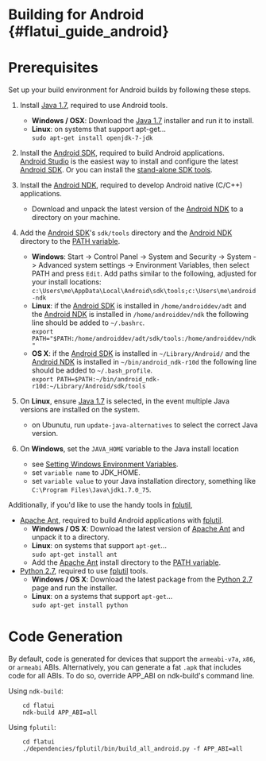 Building for Android    {#flatui_guide_android}
====================

# Prerequisites

Set up your build environment for Android builds by following these steps.

   1. Install [Java 1.7][], required to use Android tools.
        * **Windows / OSX**: Download the [Java 1.7][] installer and run it to
          install.
        * **Linux**: on systems that support apt-get...<br/>
          `sudo apt-get install openjdk-7-jdk`

   2. Install the [Android SDK][], required to build Android applications.<br/>
      [Android Studio][] is the easiest way to install and configure the latest
      [Android SDK][]. Or you can install the [stand-alone SDK tools][].

   3. Install the [Android NDK][], required to develop Android native (C/C++)
      applications.<br/>
        * Download and unpack the latest version of the [Android NDK][] to a
          directory on your machine.

   4. Add the [Android SDK][]'s `sdk/tools` directory and the [Android NDK][]
      directory to the [PATH variable][].
        * **Windows**:
          Start -> Control Panel -> System and Security -> System ->
          Advanced system settings -> Environment Variables,
          then select PATH and press `Edit`.
          Add paths similar to the following, adjusted for your install
          locations:
          `c:\Users\me\AppData\Local\Android\sdk\tools;c:\Users\me\android-ndk`
        * **Linux**: if the [Android SDK][] is installed in
          `/home/androiddev/adt` and the [Android NDK][] is
          installed in `/home/androiddev/ndk` the following line should be
          added to `~/.bashrc`.<br/>
          `export PATH="$PATH:/home/androiddev/adt/sdk/tools:/home/androiddev/ndk"`
        * **OS X**: if the [Android SDK][] is installed in
          `~/Library/Android/` and the [Android NDK][] is
          installed in `~/bin/android_ndk-r10d` the following line should be
          added to `~/.bash_profile`.<br/>
          `export PATH=$PATH:~/bin/android_ndk-r10d:~/Library/Android/sdk/tools`

   5. On **Linux**, ensure [Java 1.7][] is selected, in the event multiple Java
      versions are installed on the system.
        * on Ubunutu, run `update-java-alternatives` to select the correct
          Java version.

   6. On **Windows**, set the `JAVA_HOME` variable to the Java install location
        * see [Setting Windows Environment Variables][].
        * set `variable name` to JDK_HOME.
        * set `variable value` to your Java installation directory,
          something like `C:\Program Files\Java\jdk1.7.0_75`.


Additionally, if you'd like to use the handy tools in [fplutil][],
   * [Apache Ant][], required to build Android applications with [fplutil][].
        * **Windows / OS X**: Download the latest version of [Apache Ant][] and
          unpack it to a directory.
        * **Linux**: on systems that support `apt-get`...<br/>
          `sudo apt-get install ant`
        * Add the [Apache Ant][] install directory to the [PATH variable][].
   * [Python 2.7][], required to use [fplutil][] tools.<br/>
        * **Windows / OS X**: Download the latest package from the [Python 2.7][]
          page and run the installer.
        * **Linux**: on a systems that support `apt-get`...<br/>
          `sudo apt-get install python`


# Code Generation

By default, code is generated for devices that support the `armeabi-v7a`,
`x86`, or `armeabi` ABIs. Alternatively, you can generate a fat `.apk` that
includes code for all ABIs. To do so, override APP\_ABI on ndk-build's command
line.

Using `ndk-build`:

~~~{.sh}
    cd flatui
    ndk-build APP_ABI=all
~~~

Using `fplutil`:
~~~{.sh}
    cd flatui
    ./dependencies/fplutil/bin/build_all_android.py -f APP_ABI=all
~~~

<br>

  [adb]: http://developer.android.com/tools/help/adb.html
  [ADT]: http://developer.android.com/tools/sdk/eclipse-adt.html
  [Android Developer Tools]: http://developer.android.com/sdk/index.html
  [Android NDK]: http://developer.android.com/tools/sdk/ndk/index.html
  [Android SDK]: http://developer.android.com/sdk/index.html
  [Android Studio]: http://developer.android.com/sdk/index.html
  [Apache Ant]: https://www.apache.org/dist/ant/binaries/
  [apk]: http://en.wikipedia.org/wiki/Android_application_package
  [fplutil]: http://google.github.io/fplutil
  [fplutil prerequisites]: http://google.github.io/fplutil/fplutil_prerequisites.html
  [Java 1.7]: http://www.oracle.com/technetwork/java/javase/downloads/jdk7-downloads-1880260.html
  [managing avds]: http://developer.android.com/tools/devices/managing-avds.html
  [NDK Eclipse plugin]: http://developer.android.com/sdk/index.html
  [PATH variable]: http://en.wikipedia.org/wiki/PATH_(variable)
  [Python 2.7]: https://www.python.org/download/releases/2.7/
  [Setting Windows Environment Variables]: http://www.computerhope.com/issues/ch000549.htm
  [stand-alone SDK tools]: http://developer.android.com/sdk/installing/index.html?pkg=tools
  [USB debugging]: http://developer.android.com/tools/device.html
